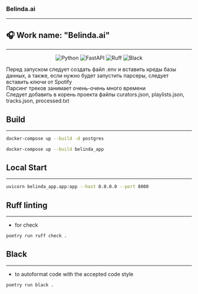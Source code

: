 <h3>Belinda.ai
</h3>
<hr>
<h2>🎧 Work name: "Belinda.ai"</h2>
<hr>


<div align="center">

![Python](https://img.shields.io/badge/-Python_3.10+-ececec?style=for-the-badge&logo=python&logoColor=2c3e50)
![FastAPI](https://img.shields.io/badge/FastAPI-005571?style=for-the-badge&logo=fastapi)
![Ruff](https://img.shields.io/badge/Ruff-ef5552?style=for-the-badge&logo=PyTorchLightning)
![Black](https://img.shields.io/badge/Black-000000?style=for-the-badge)
</div>

<p>
Перед запуском следует создать файл .env и вставить креды базы данных, а также, если нужно будет запустить парсеры, следует вставить ключи от Spotify <br>
Парсинг треков занимает очень-очень много времени <br>
Следует добавить в корень проекта файлы curators.json, playlists.json, tracks.json, processed.txt <br>
</p>

## Build
___
```bash
docker-compose up --build -d postgres
```
```bash
docker-compose up --build belinda_app
```

## Local Start
___
```bash
uvicorn belinda_app.app:app --host 0.0.0.0 --port 8000
```

## Ruff linting
___
- for check
```bash
poetry run ruff check .
```

## Black 
___
- to autoformat code with the accepted code style
```bash
poetry run black .  
```
 